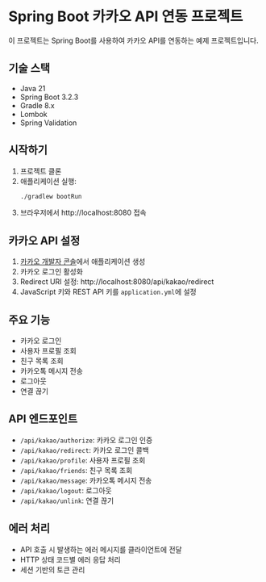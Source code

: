 # Spring Boot 카카오 API 연동 프로젝트

이 프로젝트는 Spring Boot를 사용하여 카카오 API를 연동하는 예제 프로젝트입니다.

## 기술 스택

- Java 21
- Spring Boot 3.2.3
- Gradle 8.x
- Lombok
- Spring Validation

## 시작하기

1. 프로젝트 클론
2. 애플리케이션 실행:
   ```bash
   ./gradlew bootRun
   ```
3. 브라우저에서 http://localhost:8080 접속

## 카카오 API 설정

1. [카카오 개발자 콘솔](https://developers.kakao.com)에서 애플리케이션 생성
2. 카카오 로그인 활성화
3. Redirect URI 설정: http://localhost:8080/api/kakao/redirect
4. JavaScript 키와 REST API 키를 `application.yml`에 설정

## 주요 기능

- 카카오 로그인
- 사용자 프로필 조회
- 친구 목록 조회
- 카카오톡 메시지 전송
- 로그아웃
- 연결 끊기

## API 엔드포인트

- `/api/kakao/authorize`: 카카오 로그인 인증
- `/api/kakao/redirect`: 카카오 로그인 콜백
- `/api/kakao/profile`: 사용자 프로필 조회
- `/api/kakao/friends`: 친구 목록 조회
- `/api/kakao/message`: 카카오톡 메시지 전송
- `/api/kakao/logout`: 로그아웃
- `/api/kakao/unlink`: 연결 끊기

## 에러 처리

- API 호출 시 발생하는 에러 메시지를 클라이언트에 전달
- HTTP 상태 코드별 에러 응답 처리
- 세션 기반의 토큰 관리
